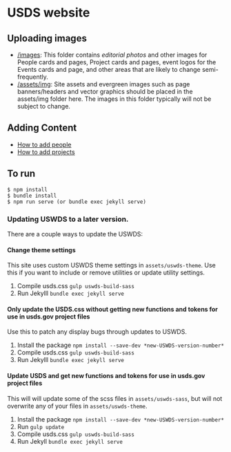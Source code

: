 # USDS website

## Uploading images
- [/images](https://github.com/usds/website/tree/master/images): This folder contains *editorial photos* and other images for People cards and pages, Project cards and pages, event logos for the Events cards and page, and other areas that are likely to change semi-frequently.
- [/assets/img](https://github.com/usds/website/tree/master/assets/img): Site assets and evergreen images such as page banners/headers and vector graphics should be placed in the assets/img folder here. The images in this folder typically will not be subject to change.

## Adding Content
* [How to add people](https://github.com/usds/website/wiki/Adding-People-(carousel-and-pages))
* [How to add projects](https://github.com/usds/website/wiki/Adding-projects-(carousel-and-pages))


## To run

```
$ npm install
$ bundle install
$ npm run serve (or bundle exec jekyll serve)
```

### Updating USWDS to a later version.

There are a couple ways to update the USWDS:

#### Change theme settings

This site uses custom USWDS theme settings in `assets/uswds-theme`. Use this if you want to include or remove utilities or update utility settings.

1. Compile usds.css `gulp uswds-build-sass`
2. Run Jekylll `bundle exec jekyll serve`


#### Only update the USDS.css without getting new functions and tokens for use in usds.gov project files

Use this to patch any display bugs through updates to USWDS.

1. Install the package `npm install --save-dev *new-USWDS-version-number*`
2. Compile usds.css `gulp uswds-build-sass`
3. Run Jekylll `bundle exec jekyll serve`

#### Update USDS and get new functions and tokens for use in usds.gov project files

This will will update some of the scss files in `assets/uswds-sass`, but will not overwrite any of your files in `assets/uswds-theme`.

1. Install the package `npm install --save-dev *new-USWDS-version-number*`
2. Run `gulp update`
3. Compile usds.css `gulp uswds-build-sass`
4. Run Jekyll `bundle exec jekyll serve`
